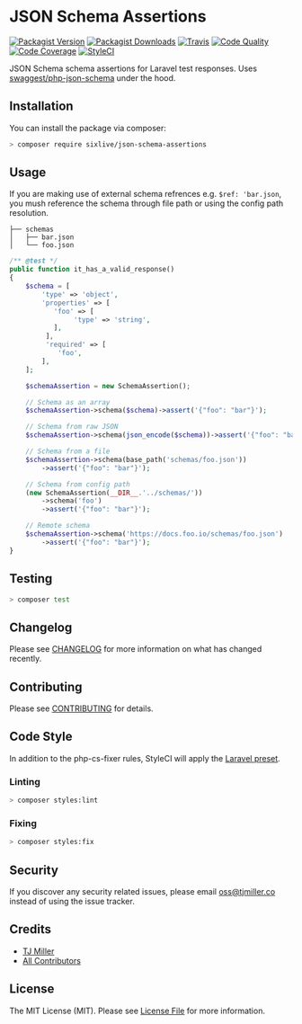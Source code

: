 # JSON Schema Assertions

[![Packagist Version](https://img.shields.io/packagist/v/sixlive/json-schema-assertions.svg?style=flat-square)](https://packagist.org/packages/sixlive/json-schema-assertions)
[![Packagist Downloads](https://img.shields.io/packagist/dt/sixlive/json-schema-assertions.svg?style=flat-square)](https://packagist.org/packages/sixlive/json-schema-assertions)
[![Travis](https://img.shields.io/travis/sixlive/json-schema-assertions.svg?style=flat-square)](https://travis-ci.org/sixlive/json-schema-assertions)
[![Code Quality](https://img.shields.io/scrutinizer/g/sixlive/json-schema-assertions.svg?style=flat-square)](https://scrutinizer-ci.com/g/sixlive/json-schema-assertions/)
[![Code Coverage](https://img.shields.io/scrutinizer/coverage/g/sixlive/json-schema-assertions.svg?style=flat-square)](https://scrutinizer-ci.com/g/sixlive/json-schema-assertions/)
[![StyleCI](https://github.styleci.io/repos/147207965/shield)](https://github.styleci.io/repos/147207965)

JSON Schema schema assertions for Laravel test responses. Uses [swaggest/php-json-schema](https://github.com/swaggest/php-json-schema) under the hood.

## Installation

You can install the package via composer:

```bash
> composer require sixlive/json-schema-assertions
```

## Usage

If you are making use of external schema refrences e.g. `$ref: 'bar.json`, you mush reference the schema through file path or using the config path resolution.

```
├── schemas
│   ├── bar.json
│   └── foo.json
```

```php
/** @test */
public function it_has_a_valid_response()
{
    $schema = [
        'type' => 'object',
        'properties' => [
           'foo' => [
                'type' => 'string',
           ],
         ],
         'required' => [
            'foo',
        ],
    ];

    $schemaAssertion = new SchemaAssertion();

    // Schema as an array
    $schemaAssertion->schema($schema)->assert('{"foo": "bar"}');

    // Schema from raw JSON
    $schemaAssertion->schema(json_encode($schema))->assert('{"foo": "bar"}');

    // Schema from a file
    $schemaAssertion->schema(base_path('schemas/foo.json'))
        ->assert('{"foo": "bar"}');

    // Schema from config path
    (new SchemaAssertion(__DIR__.'../schemas/'))
        ->schema('foo')
        ->assert('{"foo": "bar"}');

    // Remote schema
    $schemaAssertion->schema('https://docs.foo.io/schemas/foo.json')
        ->assert('{"foo": "bar"}');
}
```

## Testing

``` bash
> composer test
```

## Changelog

Please see [CHANGELOG](CHANGELOG.md) for more information on what has changed recently.

## Contributing

Please see [CONTRIBUTING](CONTRIBUTING.md) for details.

## Code Style
In addition to the php-cs-fixer rules, StyleCI will apply the [Laravel preset](https://docs.styleci.io/presets#laravel).

### Linting
```bash
> composer styles:lint
```

### Fixing
```bash
> composer styles:fix
```

## Security

If you discover any security related issues, please email oss@tjmiller.co instead of using the issue tracker.

## Credits

- [TJ Miller](https://github.com/sixlive)
- [All Contributors](../../contributors)

## License

The MIT License (MIT). Please see [License File](LICENSE.md) for more information.
